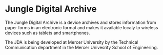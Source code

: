 # Jungle Digital Archive

The Jungle Digital Archive is a device archives and stores information from paper forms in an electronic format and makes it available localy to wireless devices such as tablets and smartphones.  

The JDA is being developed at Mercer University by the Technical Communication department in the Mercer Univesrity School of Engineering.
